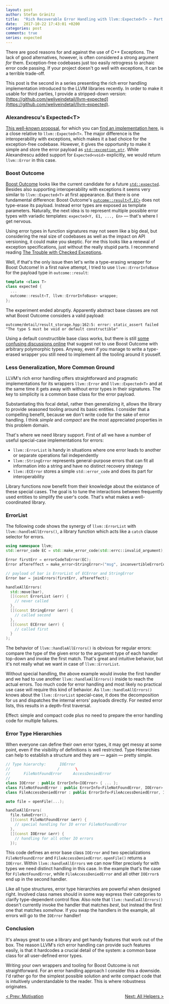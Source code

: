 ```yaml
---
layout: post
author: Stefan Gränitz
title:  "Rich Recoverable Error Handling with llvm::Expected<T> — Part 2"
date:   2017-10-22 17:43:01 +0200
categories: post
comments: true
series: expected
---
```


There are good reasons for and against the use of C++ Exceptions. The lack of good alternatives, however, is often considered a strong argument _for_ them. Exception-free codebases just too easily retrogress to archaic error code passing. If your project doesn't go well with exceptions, it can be a terrible trade-off.

This post is the second in a series presenting the rich error handling implementation introduced to the LLVM libraries recently. In order to make it usable for third parties, I provide a stripped-down version:
[https://github.com/weliveindetail/llvm-expected](https://github.com/weliveindetail/llvm-expected).

### Alexandrescu's Expected&lt;T&gt;

[This well-known proposal](https://onedrive.live.com/?cid=F1B8FF18A2AEC5C5&id=F1B8FF18A2AEC5C5%211158&parId=root&o=OneUp), for which you can [find an implementation here](https://github.com/martinmoene/spike-expected/tree/master/alexandrescu), is a close relative to `llvm::Expected<T>`. The major difference is the interoperability with exceptions, which makes it a bad choice for the exception-free codebase. However, it gives the opportunity to make it simple and store the error payload as [`std::exception_ptr`](http://en.cppreference.com/w/cpp/error/exception_ptr). While Alexandrescu added support for `Expected<void>` explicitly, we would return `llvm::Error` in this case.

### Boost Outcome

[Boost Outcome](https://ned14.github.io/outcome/) looks like the current candidate for a future [`std::expected`](http://www.open-std.org/jtc1/sc22/wg21/docs/papers/2017/p0323r2.pdf). Besides also supporting interoperability with exceptions it seems very similar to `llvm::Expected<T>` at first appearance. But there is one fundamental difference: Boost Outcome's [`outcome::result<T,EC>`](https://ned14.github.io/outcome/tutorial/result/) does not type-erase its payload. Instead error types are exposed as template parameters. Naturally, the next idea is to represent multiple possible error types with variadic templates: `expected<Y, E1, ..., En>` — that's where I get nervous.

Using error types in function signatures may not seem like a big deal, but considering the real size of codebases as well as the impact on API versioning, it could make you skeptic. For me this looks like a renewal of exception specifications, just without the really stupid parts. I recommend reading [The Trouble with Checked Exceptions](http://www.artima.com/intv/handcuffsP.html).

Well, if that's the only issue then let's write a type-erasing wrapper for Boost Outcome! In a first naive attempt, I tried to use `llvm::ErrorInfoBase` for the payload type in `outcome::result`:

```cpp
template <class T>
class expected {
  ...
  outcome::result<T, llvm::ErrorInfoBase> wrappee;
};
```

The experiment ended abruptly. Apparently abstract base classes are not what Boost Outcome considers a valid payload:
```output
outcome/detail/result_storage.hpp:162:5: error: static_assert failed "The type S must be void or default constructible"
```

Using a default constructible base class works, but there is still [some confusing discussions online](https://www.reddit.com/r/cpp/comments/5qzxdy/reasons_why_expectedt_e_should_always_use/) that suggest not to use Boost Outcome with arbitrary polymorphic types. Anyway, even if you manage to write a type-erased wrapper you still need to implement all the tooling around it youself.


### Less Generalization, More Common Ground

LLVM's rich error handling offers straightforward and pragmatic implementations for its wrappers `llvm::Error` and `llvm::Expected<T>` and at the same time it gets away with without error types in their signatures. The key to simplicity is a common base class for the error payload.

Substantiating this focal detail, rather then generalizing it, allows the library to provide seasoned tooling around its basic entities. I consider that a compelling benefit, because we don't write code for the sake of error handling. I think _simple_ and _compact_ are the most appreciated properties in this problem domain.

That's where we need library support. First of all we have a number of useful special-case implementations for errors:

* `llvm::ErrorList` is handy in situations where one error leads to another or separate operations fail independently
* `llvm::StringError` represents general-purpose errors that can fit all information into a string and have no distinct recovery strategy
* `llvm::ECError` stores a simple `std::error_code` and does its part for interoperability

Library functions now benefit from their knowledge about the existance of these special cases. The goal is to tune the interactions between frequently used entities to simplify the user's code. That's what makes a well-coordinated library.


### ErrorList

The following code shows the synergy of `llvm::ErrorList` with `llvm::handleAllErrors()`, a library function which acts like a `catch` clause selector for errors.

```cpp
using namespace llvm;
std::error_code EC = std::make_error_code(std::errc::invalid_argument);

Error firstErr = errorCodeToError(EC);
Error aftereffect = make_error<StringError>("msg", inconvertibleErrorCode());

// payload of bar is ErrorList of ECError and StringError
Error bar = joinErrors(firstErr, aftereffect);

handleAllErrors(
  std::move(bar),
  [](const ErrorList &err) {
    // never called
  },
  [](const StringError &err) {
    // called second
  },
  [](const ECError &err) {
    // called first
  }
);
```

The behavior of `llvm::handleAllErrors()` is obvious for regular errors: compare the type of the given error to the argument type of each handler top-down and invoke the first match. That's great and intuitive behavior, but it's not really what we want in case of `llvm::ErrorList`.

Without special handling, the above example would invoke the first handler and we had to use another `llvm::handleAllErrors()` inside to reach the actual errors. Too much code for error handling and most likely no practical use case will require this kind of behavior. As `llvm::handleAllErrors()` knows about the `llvm::ErrorList` special-case, it does the decomposition for us and dispatches the internal errors' payloads directly. For nested error lists, this results in a depth-first traversal.

Effect: simple and compact code plus no need to prepare the error handling code for multiple failures.


### Error Type Hierarchies

When everyone can define their own error types, it may get messy at some point, even if the visibility of definitions is well restricted. Type Hierarchies can help to establish a structure and they are — again — pretty simple.

```cpp
// Type hierarchy:      IOError
//                     /       \
//      FileNotFoundError     AccessDeniedError
//
class IOError : public ErrorInfo<IOError> { ... };
class FileNotFoundError : public ErrorInfo<FileNotFoundError, IOError> { ... };
class FileAccessDeniedError : public ErrorInfo<FileAccessDeniedError, IOError> { ... };

auto file = openFile(...);

handleAllErrors(
  file.takeError(),
  [](const FileNotFoundError &err) {
    // special handling for IO error FileNotFoundError
  },
  [](const IOError &err) {
    // handling for all other IO errors
  });
```

This code defines an error base class `IOError` and two specializations `FileNotFoundError` and `FileAccessDeniedError`. `openFile()` returns a `IOError`. Within `llvm::handleAllErrors` we can now filter precisely for with types we need distinct handling in this case. In the example that's the case for `FileNotFoundError`, while `FileAccessDeniedError` and all other `IOError`s end up in the second handler.

Like all type structures, error type hierarchies are powerful when designed right. Involved class names should in some way express their categories to clarify type-dependent control flow. Also note that `llvm::handleAllErrors()` doesn't currently invoke the handler that matches *best*, but instead the first one that matches *somehow*. If you swap the handlers in the example, all errors will go to the `IOError` handler!


### Conclusion

It's always great to use a library and get handy features that work out of the box. The reason LLVM's rich error handling can provide such features easily, is that it hardcodes a crucial detail of the system: a common base class for all user-defined error types.

Writing your own wrappers and tooling for Boost Outcome is not straightforward. For an error handling approach I consider this a downside. I'd rather go for the simplest possible solution and write compact code that is intuitively understandable to the reader. This is where robustness originates.

<a style="float: left;" href="{{ site.baseurl }}{% post_url 2017-09-06-llvm-expected-basics %}">&lt; Prev: Motivation</a>
<a style="float: right;" href="{{ site.baseurl }}{% post_url 2017-10-28-llvm-expected-helpers %}">Next: All Helpers &gt;</a>
<br>
